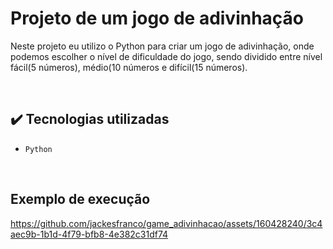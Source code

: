 # Projeto de um jogo de adivinhação
Neste projeto eu utilizo o Python para criar um jogo de adivinhação, onde podemos escolher o nível de dificuldade do jogo, sendo dividido entre nível fácil(5 números), médio(10 números e difícil(15 números).

<br/>

## ✔️ Tecnologias utilizadas

- ``Python``

<br/>

## Exemplo de execução

https://github.com/jackesfranco/game_adivinhacao/assets/160428240/3c4aec9b-1b1d-4f79-bfb8-4e382c31df74
